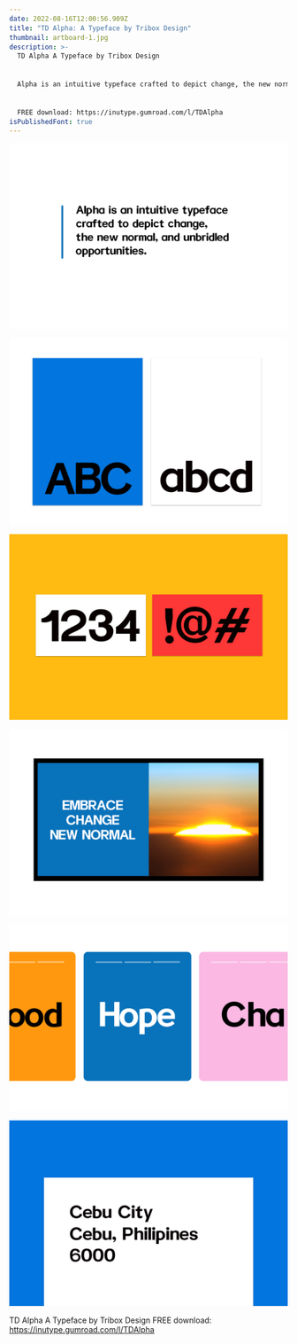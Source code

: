 ```yaml
---
date: 2022-08-16T12:00:56.909Z
title: "TD Alpha: A Typeface by Tribox Design"
thumbnail: artboard-1.jpg
description: >-
  TD Alpha A Typeface by Tribox Design


  Alpha is an intuitive typeface crafted to depict change, the new normal, and unbridled opportunities.


  FREE download: https://inutype.gumroad.com/l/TDAlpha
isPublishedFont: true
---
```



![](artboard-1-copy.jpg)

![](artboard-1-copy-2.jpg)

![](artboard-1-copy-3.jpg)

![](artboard-1-copy-4.jpg)

![](artboard-1-copy-5.jpg)

![](artboard-2.jpg)

TD Alpha A Typeface by Tribox Design 
  FREE download: <https://inutype.gumroad.com/l/TDAlpha>